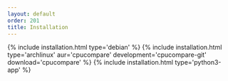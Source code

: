 ```yaml
---
layout: default
order: 201
title: Installation
---
```

{% include installation.html type='debian' %}
{% include installation.html type='archlinux' aur='cpucompare' development='cpucompare-git' download='cpucompare' %}
{% include installation.html type='python3-app' %}
